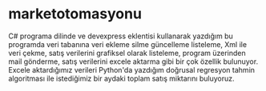 # marketotomasyonu
C# programa dilinde ve devexpress eklentisi kullanarak yazdığım bu programda veri tabanına veri ekleme silme güncelleme listeleme, Xml ile veri çekme, satış verilerini grafiksel olarak listeleme, program üzerinden mail gönderme, satış verilerini excele aktarma gibi bir çok özellik bulunuyor. Excele aktardığımız verileri Python'da yazdığım doğrusal regresyon tahmin algoritması ile istediğimiz bir aydaki toplam satış miktarını buluyoruz.
